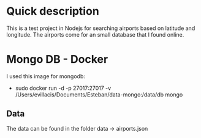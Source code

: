 # Quick description
This is a test project in Nodejs for searching airports based on latitude and longitude. The airports come for an small database that I found online.

# Mongo DB - Docker
I used this image for mongodb: 
- sudo docker run -d -p 27017:27017 -v /Users/evillacis/Documents/Esteban/data-mongo:/data/db mongo

## Data 
The data can be found in the folder data -> airports.json

